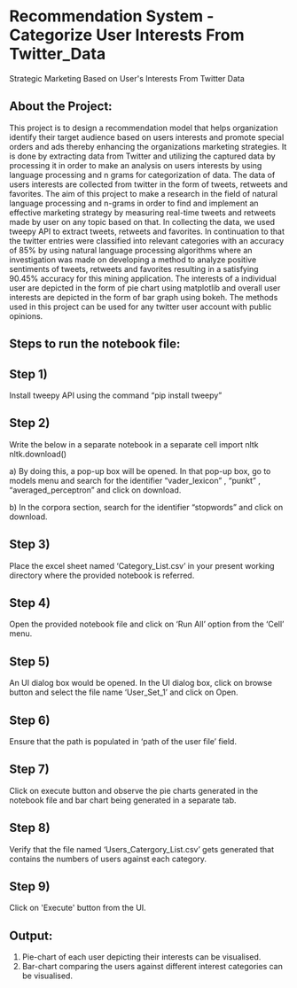 # Recommendation System - Categorize User Interests From Twitter_Data
Strategic Marketing Based on User's Interests From Twitter Data

About the Project:
------------------------

This project is to design a recommendation model that helps organization identify their target audience based on users interests and promote special orders and ads thereby enhancing the organizations marketing strategies. It is done by extracting data from Twitter and utilizing the captured data by processing it in order to make an analysis on users interests by using language processing and n grams for categorization of data. The data of users interests are collected from twitter in the form of tweets, retweets and favorites. The
aim of this project to make a research in the field of natural language processing and n-grams in order to find and implement an
effective marketing strategy by measuring real-time tweets and retweets made by user on any topic based on that. In collecting the data, we used tweepy API to extract tweets, retweets and favorites. In continuation to that the twitter entries were classified into relevant categories with an accuracy of 85% by using natural language processing algorithms where an investigation was made on developing a method to analyze positive sentiments of tweets, retweets and favorites resulting in a satisfying 90.45% accuracy for this mining application. The interests of a individual user are depicted in the form of pie chart using matplotlib and overall user interests are depicted in the form of bar graph using bokeh. The methods used in this project can be used for any twitter user account with public opinions.

Steps to run the notebook file:
-----------------------------------
Step 1) 
--------
Install tweepy API using the command “pip install tweepy”

Step 2) 
-------
Write the below in a separate notebook in a separate cell
import nltk
nltk.download()

a) By doing this, a pop-up box will be opened. In that pop-up box, go to models menu and search for the identifier “vader_lexicon” , “punkt” , “averaged_perceptron” and click on download.

b) In the corpora section, search for the identifier “stopwords” and click on download.

Step 3) 
--------
Place the excel sheet named ‘Category_List.csv’ in your present working directory where the provided notebook is referred.

Step 4) 
--------
Open the provided notebook file and click on ‘Run All’ option from the ‘Cell’ menu.

Step 5)
-------
An UI dialog box would be opened. In the UI dialog box, click on browse button and
select the file name ‘User_Set_1’ and click on Open.

Step 6) 
--------
Ensure that the path is populated in ‘path of the user file’ field.

Step 7) 
---------
Click on execute button and observe the pie charts generated in the notebook file and bar
chart being generated in a separate tab.

Step 8) 
--------
Verify that the file named ‘Users_Catergory_List.csv’ gets generated that contains the
numbers of users against each category.

Step 9)
--------

Click on 'Execute' button from the UI.

Output:
------------
1) Pie-chart of each user depicting their interests can be visualised.
2) Bar-chart comparing the users against different interest categories can be visualised.
